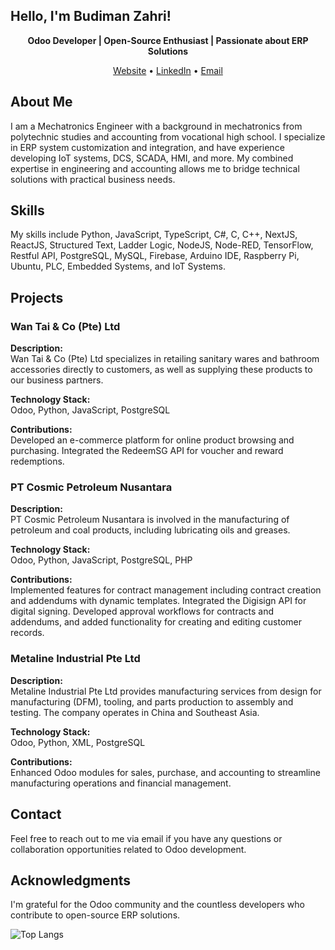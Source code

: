 <p align="center">
  <h2>Hello, I'm Budiman Zahri!</h2>
</p>

<p align="center">
  <strong>Odoo Developer | Open-Source Enthusiast | Passionate about ERP Solutions</strong>
</p>

<p align="center">
  <a href="https://www.yourwebsite.com">Website</a> • 
  <a href="https://id.linkedin.com/in/budiman-zahri-850266210">LinkedIn</a> • 
  <a href="mailto:budimanzahri@outlook.com">Email</a>
</p>

## About Me

I am a Mechatronics Engineer with a background in mechatronics from polytechnic studies and accounting from vocational high school. I specialize in ERP system customization and integration, and have experience developing IoT systems, DCS, SCADA, HMI, and more. My combined expertise in engineering and accounting allows me to bridge technical solutions with practical business needs.

## Skills

My skills include Python, JavaScript, TypeScript, C#, C, C++, NextJS, ReactJS, Structured Text, Ladder Logic, NodeJS, Node-RED, TensorFlow, Restful API, PostgreSQL, MySQL, Firebase, Arduino IDE, Raspberry Pi, Ubuntu, PLC, Embedded Systems, and IoT Systems.

## Projects

### Wan Tai & Co (Pte) Ltd

**Description:**  
Wan Tai & Co (Pte) Ltd specializes in retailing sanitary wares and bathroom accessories directly to customers, as well as supplying these products to our business partners.

**Technology Stack:**  
Odoo, Python, JavaScript, PostgreSQL

**Contributions:**  
Developed an e-commerce platform for online product browsing and purchasing. Integrated the RedeemSG API for voucher and reward redemptions.

### PT Cosmic Petroleum Nusantara

**Description:**  
PT Cosmic Petroleum Nusantara is involved in the manufacturing of petroleum and coal products, including lubricating oils and greases.

**Technology Stack:**  
Odoo, Python, JavaScript, PostgreSQL, PHP

**Contributions:**  
Implemented features for contract management including contract creation and addendums with dynamic templates. Integrated the Digisign API for digital signing. Developed approval workflows for contracts and addendums, and added functionality for creating and editing customer records.

### Metaline Industrial Pte Ltd

**Description:**  
Metaline Industrial Pte Ltd provides manufacturing services from design for manufacturing (DFM), tooling, and parts production to assembly and testing. The company operates in China and Southeast Asia.

**Technology Stack:**  
Odoo, Python, XML, PostgreSQL

**Contributions:**  
Enhanced Odoo modules for sales, purchase, and accounting to streamline manufacturing operations and financial management.

## Contact

Feel free to reach out to me via email if you have any questions or collaboration opportunities related to Odoo development.

## Acknowledgments

I'm grateful for the Odoo community and the countless developers who contribute to open-source ERP solutions.

![Top Langs](https://github-readme-stats.vercel.app/api/top-langs/?username=budimanzahri&hide_progress=true)
